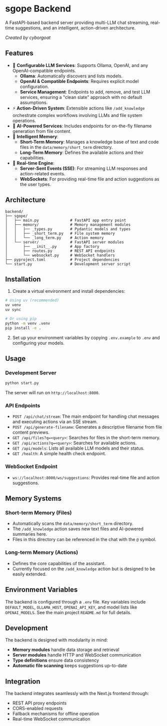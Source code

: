 # sgope Backend

A FastAPI-based backend server providing multi-LLM chat streaming, real-time suggestions, and an intelligent, action-driven architecture.

*Created by cyborgoat*

## Features

- 🚀 **Configurable LLM Services**: Supports Ollama, OpenAI, and any OpenAI-compatible endpoints.
    -   **Ollama**: Automatically discovers and lists models.
    -   **OpenAI & Compatible Endpoints**: Requires explicit model configuration.
    -   **Service Management**: Endpoints to add, remove, and test LLM services, ensuring a "clean slate" approach with no default assumptions.
- ⚡ **Action-Driven System**: Extensible actions like `/add_knowledge` orchestrate complex workflows involving LLMs and file system operations.
- 🧠 **AI-Powered Services**: Includes endpoints for on-the-fly filename generation from file content.
- 💾 **Intelligent Memory**:
    - **Short-Term Memory**: Manages a knowledge base of text and code files in the `data/memory/short_term` directory.
    - **Long-Term Memory**: Defines the available actions and their capabilities.
- 🔄 **Real-time Engine**:
    - **Server-Sent Events (SSE)**: For streaming LLM responses and action-related events.
    - **WebSockets**: For providing real-time file and action suggestions as the user types.

## Architecture

```
backend/
├── sgope/
│   ├── main.py              # FastAPI app entry point
│   ├── memory/              # Memory management modules
│   │   ├── _types.py        # Pydantic models and types
│   │   ├── _short_term.py   # File system memory
│   │   └── _long_term.py    # Action memory
│   └── server/              # FastAPI server modules
│       ├── __init__.py      # App factory
│       ├── routes.py        # REST API endpoints
│       └── websocket.py     # WebSocket handlers
├── pyproject.toml           # Project dependencies
└── start.py                 # Development server script
```

## Installation

1. Create a virtual environment and install dependencies:
```bash
# Using uv (recommended)
uv venv
uv sync

# Or using pip
python -m venv .venv
pip install -e .
```
2.  Set up your environment variables by copying `.env.example` to `.env` and configuring your models.

## Usage

### Development Server
```bash
python start.py
```
The server will run on `http://localhost:8000`.

### API Endpoints

-   `POST /api/chat/stream`: The main endpoint for handling chat messages and executing actions via an SSE stream.
-   `POST /api/generate-filename`: Generates a descriptive filename from file content previews.
-   `GET /api/files?q=<query>`: Searches for files in the short-term memory.
-   `GET /api/actions?q=<query>`: Searches for available actions.
-   `GET /api/models`: Lists all available LLM models and their status.
-   `GET /health`: A simple health check endpoint.

### WebSocket Endpoint

-   `ws://localhost:8000/ws/suggestions`: Provides real-time file and action suggestions.

## Memory Systems

### Short-term Memory (Files)
-   Automatically scans the `data/memory/short_term` directory.
-   The `/add_knowledge` action saves new text files and AI-powered summaries here.
-   Files in this directory can be referenced in the chat with the `@` symbol.

### Long-term Memory (Actions)
-   Defines the core capabilities of the assistant.
-   Currently focused on the `/add_knowledge` action but is designed to be easily extended.

## Environment Variables
The backend is configured through a `.env` file. Key variables include `DEFAULT_MODEL`, `OLLAMA_HOST`, `OPENAI_API_KEY`, and model lists like `OPENAI_MODELS`. See the main project `README.md` for full details.

## Development

The backend is designed with modularity in mind:

- **Memory modules** handle data storage and retrieval
- **Server modules** handle HTTP and WebSocket communication
- **Type definitions** ensure data consistency
- **Automatic file scanning** keeps suggestions up-to-date

## Integration

The backend integrates seamlessly with the Next.js frontend through:
- REST API proxy endpoints
- CORS-enabled requests
- Fallback mechanisms for offline operation
- Real-time WebSocket communication 
